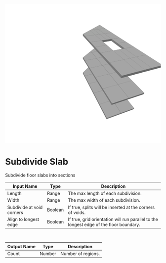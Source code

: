<img src="preview.png" width="512">

# Subdivide Slab

Subdivide floor slabs into sections

|Input Name|Type|Description|
|---|---|---|
|Length|Range|The max length of each subdivision.|
|Width|Range|The max width of each subdivision.|
|Subdivide at void corners|Boolean|If true, splits will be inserted at the corners of voids.|
|Align to longest edge|Boolean|If true, grid orientation will run parallel to the longest edge of the floor boundary.|


<br>

|Output Name|Type|Description|
|---|---|---|
|Count|Number|Number of regions.|

